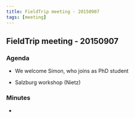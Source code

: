```yaml
---
title: FieldTrip meeting - 20150907
tags: [meeting]
---
```


## FieldTrip meeting - 20150907

### Agenda

- We welcome Simon, who joins as PhD student

- Salzburg workshop (Nietz)

### Minutes

-
